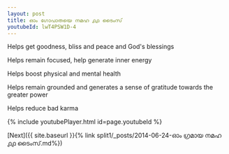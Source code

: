 ```yaml
---
layout: post
title: ഓം ഗോപാതയെ നമഹ ൧൧ ടൈംസ്
youtubeId: lwT4PSW1D-4
---
```

 
 
Helps get goodness, bliss and peace and God's blessings
 
Helps remain focused, help generate inner energy 
 
Helps boost physical and mental health 
 
Helps remain grounded and generates a sense of gratitude towards the greater power 
 
Helps reduce bad karma
 
 
 
 


{% include youtubePlayer.html id=page.youtubeId %}
 
[Next]({{ site.baseurl }}{% link  split1/_posts/2014-06-24-ഓം ഗ്രമായ നമഹ ൧൧ ടൈംസ്.md%})
 
